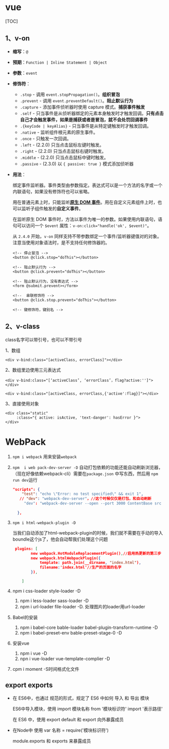  

# vue

[TOC]

## 1、v-on

- **缩写**：`@`

- **预期**：`Function | Inline Statement | Object`

- **参数**：`event`

- **修饰符**：

  - `.stop` - 调用 `event.stopPropagation()`。**组织冒泡**
  - `.prevent` - 调用 `event.preventDefault()`。**阻止默认行为**
  - `.capture` - 添加事件侦听器时使用 capture 模式。**捕获事件触发**
  - `.self` - 只当事件是从侦听器绑定的元素本身触发时才触发回调。**只有点击自己才会触发事件，如果是捕获或者是冒泡，就不会处罚回调事件**
  - `.{keyCode | keyAlias}` - 只当事件是从特定键触发时才触发回调。
  - `.native` - 监听组件根元素的原生事件。
  - `.once` - 只触发一次回调。
  - `.left` - (2.2.0) 只当点击鼠标左键时触发。
  - `.right` - (2.2.0) 只当点击鼠标右键时触发。
  - `.middle` - (2.2.0) 只当点击鼠标中键时触发。
  - `.passive` - (2.3.0) 以 `{ passive: true }` 模式添加侦听器

- **用法**：

  绑定事件监听器。事件类型由参数指定。表达式可以是一个方法的名字或一个内联语句，如果没有修饰符也可以省略。

  用在普通元素上时，只能监听[**原生 DOM 事件**](https://developer.mozilla.org/zh-CN/docs/Web/Events)。用在自定义元素组件上时，也可以监听子组件触发的**自定义事件**。

  在监听原生 DOM 事件时，方法以事件为唯一的参数。如果使用内联语句，语句可以访问一个 `$event` 属性：`v-on:click="handle('ok', $event)"`。

  从 `2.4.0` 开始，`v-on` 同样支持不带参数绑定一个事件/监听器键值对的对象。注意当使用对象语法时，是不支持任何修饰器的。

  ```
  <!-- 停止冒泡 -->
  <button @click.stop="doThis"></button>
  
  <!-- 阻止默认行为 -->
  <button @click.prevent="doThis"></button>
  
  <!-- 阻止默认行为，没有表达式 -->
  <form @submit.prevent></form>
  
  <!--  串联修饰符 -->
  <button @click.stop.prevent="doThis"></button>
  
  <!-- 键修饰符，键别名 -->
  ```

## 2、v-class

class名字可以带引号，也可以不带引号

1、数组

```
<div v-bind:class="[activeClass, errorClass]"></div>
```

2、数组里边使用三元表达式

```
<div v-bind:class="[‘activeClass’, ‘errorClass’，flag?active:'']"></div>
```

```
<div v-bind:class="[activeClass, errorClass,{'active':flag}]"></div>
```

3、直接使用对象

```
<div class="static"
     :class="{ active: isActive, 'text-danger': hasError }">
</div>
```





# WebPack

1. `npm i webpack`	用来安装`webpack`

2. `npm  i web pack-dev-server -D` 自动打包依赖的功能还能自动刷新浏览器，（现在好像依赖webpack-cli）需要在`package.json` 中写东西，然后用 `npm run dev`运行

   ````json
   "scripts": {
       "test": "echo \"Error: no test specified\" && exit 1",
      // "dev": "webpack-dev-server"，//这个时候仅仅是打包，和自动刷新
        "dev": "webpack-dev-server --open --port 3000 ContentBase src --hot"//这个时候仅仅是打包，和自动刷新，端口设置为3000   根路基就是src 因为src下有index.html所以自动打开的是index页面 --hot不用重新打包boundle，而是布丁更新，可以让浏览器无刷新重载
       
     },
   ````

   

3. `npm i html-webpack-plugin -D`

   当我们自动添加了html-webpack-plugin的时候，我们就不需要在手动的导入boundle这个js了，他会自动帮我们处理这个问题

   ````json
    plugins: [
           new webpack.HotModuleReplacementPlugin(),//启用热更新的第三步
           new webpack.htmlWebpackPlugin({
               template: path.join(__dirname, "index.html"),
               filename:'index.html'//生产的页面的名字
           }),
   
       ]
   ````

   

4. npm i css-loader style-loader -D

   1. npm i less-loader sass-loader -D
   2. npm i url-loader file-loader -D.  处理图片的loader用url-loader

5. Babel的安装

   1. npm i babel-core bable-loader babel-plugin-transform-runtime -D
   2. npm i babel-preset-env bable-preset-stage-0 -D









6. 安装vue
   1. npm i vue -D
   2. npn i vue-loader vue-template-complier -D
7. cpm i moment -S时间格式化文件



## export exports

- 在 ES6中，也通过 规范的形式，规定了 ES6 中如何 导入 和 导出 模块

   ES6中导入模块，使用   import 模块名称 from '模块标识符'    import '表示路径'

   在 ES6 中，使用 export default 和 export 向外暴露成员

- 在Node中 使用 var 名称 = require('模块标识符')

   module.exports 和 exports 来暴露成员

